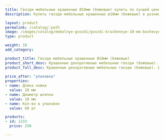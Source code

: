 ```yaml
---
title: Гвозди мебельные крашенные Ø10мм (бежевые) купить по лучшей цене с доставкой - Поролоныч
description: Купить гвозди мебельные крашенные ø10мм (бежевые) в розницу с доставкой по Москве в интернет-магазине Поролоныча.

layout: product
permalink: /catalog/:path
image: /images/catalog/mebelnye-gvozdi/gvozdi-krashennye-10-mm-bezhevye-01_1600w.jpg
type: product

weight: 18
add_category: 

product_title: Гвозди мебельные крашенные Ø10мм (бежевые)
product_short_desc: Крашенные декоративные мебельные гвозди (бежевые). Диаметр шляпки 10 мм, длина ножки 20 мм.
product_full_desc: Крашенные декоративные мебельные гвозди (бежевые). Диаметр шляпки 10 мм, длина ножки 20 мм.
        
price_after: "упаковка"
properties:
- name: Длина ножки
  value: 20 мм
- name: Диаметр шляпки
  value: 10 мм
- name: Кол-во в упаковке
  value: 60 шт

products:
- id: 1233
  price: 250

---
```

